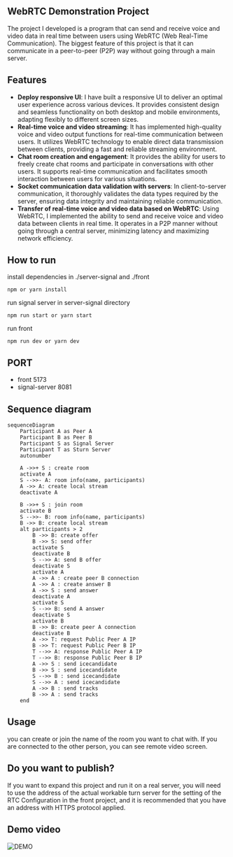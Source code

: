 
## WebRTC Demonstration Project

The project I developed is a program that can send and receive voice and video data in real time between users using WebRTC (Web Real-Time Communication). The biggest feature of this project is that it can communicate in a peer-to-peer (P2P) way without going through a main server.

## Features
- **Deploy responsive UI**: I have built a responsive UI to deliver an optimal user experience across various devices. It provides consistent design and seamless functionality on both desktop and mobile environments, adapting flexibly to different screen sizes.
- **Real-time voice and video streaming**: It has implemented high-quality voice and video output functions for real-time communication between users. It utilizes WebRTC technology to enable direct data transmission between clients, providing a fast and reliable streaming environment.
- **Chat room creation and engagement**: It provides the ability for users to freely create chat rooms and participate in conversations with other users. It supports real-time communication and facilitates smooth interaction between users for various situations.
- **Socket communication data validation with servers**: In client-to-server communication, it thoroughly validates the data types required by the server, ensuring data integrity and maintaining reliable communication.
- **Transfer of real-time voice and video data based on WebRTC**: Using WebRTC, I implemented the ability to send and receive voice and video data between clients in real time. It operates in a P2P manner without going through a central server, minimizing latency and maximizing network efficiency.

## How to run

install dependencies in ./server-signal and ./front
```
npm or yarn install
```

run signal server in server-signal directory
```
npm run start or yarn start
```

run front
```
npm run dev or yarn dev
```

## PORT

- front 5173
- signal-server 8081

## Sequence diagram

```mermaid
sequenceDiagram
    Participant A as Peer A
    Participant B as Peer B
    Participant S as Signal Server
    Participant T as Sturn Server
    autonumber

    A ->>+ S : create room
    activate A
    S -->>- A: room info(name, participants)
    A ->> A: create local stream
    deactivate A

    B ->>+ S : join room
    activate B
    S -->>- B: room info(name, participants)
    B ->> B: create local stream
    alt participants > 2
        B ->> B: create offer
        B ->> S: send offer
        activate S
        deactivate B
        S -->> A: send B offer
        deactivate S
        activate A
        A ->> A : create peer B connection
        A ->> A : create answer B
        A ->> S : send answer
        deactivate A
        activate S
        S -->> B: send A answer
        deactivate S
        activate B
        B ->> B: create peer A connection
        deactivate B
        A ->> T: request Public Peer A IP
        B ->> T: request Public Peer B IP
        T -->> A: response Public Peer A IP
        T -->> B: response Public Peer B IP
        A ->> S : send icecandidate
        B ->> S : send icecandidate
        S -->> B : send icecandidate
        S -->> A : send icecandidate
        A ->> B : send tracks
        B ->> A : send tracks
    end
```

## Usage

you can create or join the name of the room you want to chat with. If you are connected to the other person, you can see remote video screen.

## Do you want to publish?

If you want to expand this project and run it on a real server, you will need to use the address of the actual workable turn server for the setting of the RTC Configuration in the front project, and it is recommended that you have an address with HTTPS protocol applied.

## Demo video
![DEMO](./webrtc_demo.gif)
